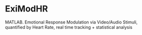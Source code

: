 # ExiModHR
MATLAB. Emotional Response Modulation via Video/Audio Stimuli, quantified by Heart Rate, real time tracking + statistical analysis  
